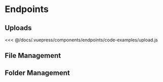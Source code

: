 # Endpoints

<endpoint-component name="browse" />

## Uploads

<endpoint-component name="upload">

<<< @/docs/.vuepress/components/endpoints/code-examples/upload.js

</endpoint-component>

<endpoint-component name="attachment" />

<endpoint-component name="attachment-delete" />



## File Management

<endpoint-component name="update" />

<endpoint-component name="move" />

<endpoint-component name="delete" />

<endpoint-component name="downloadable-link" />

## Folder Management

<endpoint-component name="folder-create" />

<endpoint-component name="folder-update" />

<endpoint-component name="folder-move" />

<endpoint-component name="folder-delete" />



